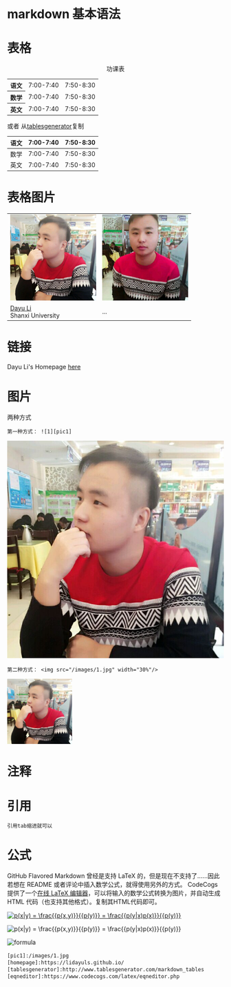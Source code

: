 # markdown 基本语法

# 表格

<table>
<p style="text-align:center ">功课表</p>
    <tr>
      <th>语文</th>
      <td>7:00-7:40</td>
      <td>7:50-8:30</td>
    </tr>
   <tr>
      <th>数学</th>
      <td>7:00-7:40</td>
      <td>7:50-8:30</td>
    </tr>
    <tr>
      <th>英文</th>
      <td>7:00-7:40</td>
      <td>7:50-8:30</td>
    </tr>
</table>

或者 从[tablesgenerator][tablesgenerator]复制

| 语文  | 7:00-7:40 | 7:50-8:30 |
|-------|-----------|-----------|
| 数学  | 7:00-7:40 | 7:50-8:30 |
| 英文  | 7:00-7:40 | 7:50-8:30 |

# 表格图片

<table>
    <tr>
        <td>
        <img width="200" class='im-speaker-pic' src='/images/1.jpg' alt='1'>
        </td>
        <td>
        <img width="200" class='im-speaker-pic' src='/images/2.jpg' alt='2'>
        </td>
    </tr>
    <tr>
        <td><a href='https://lidayuls.github.io/'>Dayu Li</a> <br>
        Shanxi University</td>
        <td> ... </td>
    </tr>
</table>


# 链接

Dayu Li's Homepage [here][homepage]

# 图片

两种方式

    第一种方式： ![1][pic1]
![1][pic1]

    第二种方式： <img src="/images/1.jpg" width="30%"/>
<img src="/images/1.jpg" width="30%"/>


# 注释
<!-- 这是个注释 -->

# 引用

    引用tab缩进就可以


# 公式

GitHub Flavored Markdown 曾经是支持 LaTeX 的，但是现在不支持了……因此若想在 README 或者评论中插入数学公式，就得使用另外的方式。
CodeCogs 提供了一个[在线 LaTeX 编辑器][eqneditor]，可以将输入的数学公式转换为图片，并自动生成 HTML 代码（也支持其他格式）。复制其HTML代码即可。

<a href="https://www.codecogs.com/eqnedit.php?latex=p(x|y)&space;=&space;\frac{{p(x,y)}}{{p(y)}}&space;=&space;\frac{{p(y|x)p(x)}}{{p(y)}}" target="_blank"><img src="https://latex.codecogs.com/gif.latex?p(x|y)&space;=&space;\frac{{p(x,y)}}{{p(y)}}&space;=&space;\frac{{p(y|x)p(x)}}{{p(y)}}" title="p(x|y) = \frac{{p(x,y)}}{{p(y)}} = \frac{{p(y|x)p(x)}}{{p(y)}}" /></a>

<img src="https://latex.codecogs.com/gif.latex?p(x|y)&space;=&space;\frac{{p(x,y)}}{{p(y)}}&space;=&space;\frac{{p(y|x)p(x)}}{{p(y)}}" title="p(x|y) = \frac{{p(x,y)}}{{p(y)}} = \frac{{p(y|x)p(x)}}{{p(y)}}" />

![formula][formula]

[pic1]:/images/1.jpg
[homepage]:https://lidayuls.github.io/
[tablesgenerator]:http://www.tablesgenerator.com/markdown_tables
[eqneditor]:https://www.codecogs.com/latex/eqneditor.php
[formula]:https://latex.codecogs.com/gif.latex?p(x|y)&space;=&space;\frac{{p(x,y)}}{{p(y)}}&space;=&space;\frac{{p(y|x)p(x)}}{{p(y)}}

    [pic1]:/images/1.jpg
    [homepage]:https://lidayuls.github.io/
    [tablesgenerator]:http://www.tablesgenerator.com/markdown_tables
    [eqneditor]:https://www.codecogs.com/latex/eqneditor.php

